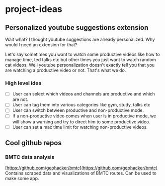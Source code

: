 # project-ideas

## Personalized youtube suggestions extension
Wait what? I thought youtube suggestions are already personalized. Why would I need an extension for that?

Let's say sometimes you want to watch some productive videos like how to manage time, ted talks etc but other times you just want to watch random cat videos. Well youtube personalization doesn't exactly tell you that you are watching a productive video or not. That's what we do.

### High level idea
- [ ] User can select which videos and channels are productive and which are not.
- [ ] User can tag them into various categories like gym, study, talks etc
- [ ] User can switch between productive and non-productive mode.
- [ ] If a non-productive video comes when user is in productive mode, we will show a warning and try to direct him to some productive video.
- [ ] User can set a max time limit for watching non-productive videos.

## Cool github repos

### BMTC data analysis
[https://github.com/geohacker/bmtc](https://github.com/geohacker/bmtc)
Contains scraped data and visualizations of BMTC routes. Can be used to make some app.

